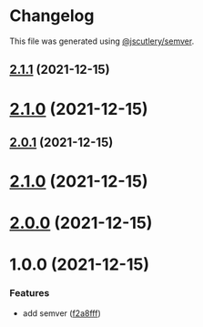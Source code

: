 # Changelog

This file was generated using [@jscutlery/semver](https://github.com/jscutlery/semver).

## [2.1.1](https://github.com/bndF1/nx-bnd/compare/bnd-web-auth-ui-2.1.0...bnd-web-auth-ui-2.1.1) (2021-12-15)



# [2.1.0](https://github.com/bndF1/nx-bnd/compare/bnd-web-auth-ui-2.0.1...bnd-web-auth-ui-2.1.0) (2021-12-15)



## [2.0.1](https://github.com/bndF1/nx-bnd/compare/bnd-web-auth-ui-2.0.0...bnd-web-auth-ui-2.0.1) (2021-12-15)



# [2.1.0](https://github.com/bndF1/nx-bnd/compare/bnd-web-auth-ui-2.0.0...bnd-web-auth-ui-2.1.0) (2021-12-15)



# [2.0.0](https://github.com/bndF1/nx-bnd/compare/bnd-web-auth-ui-1.0.0...bnd-web-auth-ui-2.0.0) (2021-12-15)



# 1.0.0 (2021-12-15)


### Features

* add semver ([f2a8fff](https://github.com/bndF1/nx-bnd/commit/f2a8fffb9480f82115c03e71594da3b0f7684f1f))
